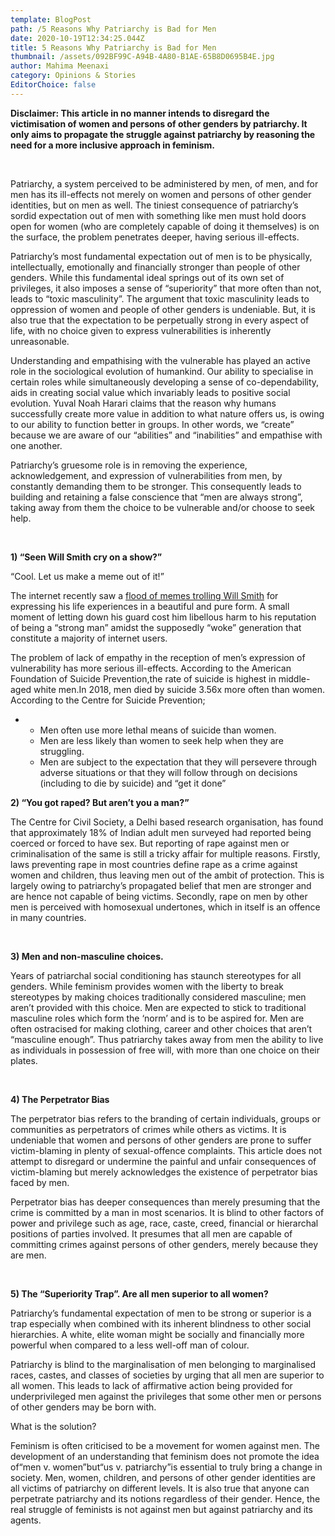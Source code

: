 ```yaml
---
template: BlogPost
path: /5 Reasons Why Patriarchy is Bad for Men
date: 2020-10-19T12:34:25.044Z
title: 5 Reasons Why Patriarchy is Bad for Men
thumbnail: /assets/092BF99C-A94B-4A80-B1AE-65B8D0695B4E.jpg
author: Mahima Meenaxi
category: Opinions & Stories
EditorChoice: false
---
```

<!--StartFragment-->

**Disclaimer: This article in no manner intends to disregard the victimisation of women and persons of other genders by patriarchy. It only aims to propagate the struggle against patriarchy by reasoning the need for a more inclusive approach in feminism.**

<br>

Patriarchy, a system perceived to be administered by men, of men, and for men has its ill-effects not merely on women and persons of other gender identities, but on men as well. The tiniest consequence of patriarchy’s sordid expectation out of men with something like men must hold doors open for women (who are completely capable of doing it themselves) is on the surface, the problem penetrates deeper, having serious ill-effects.

Patriarchy’s most fundamental expectation out of men is to be physically, intellectually, emotionally and financially stronger than people of other genders. While this fundamental ideal springs out of its own set of privileges, it also imposes a sense of “superiority” that more often than not, leads to “toxic masculinity”. The argument that toxic masculinity leads to oppression of women and people of other genders is undeniable. But, it is also true that the expectation to be perpetually strong in every aspect of life, with no choice given to express vulnerabilities is inherently unreasonable.

Understanding and empathising with the vulnerable has played an active role in the sociological evolution of humankind. Our ability to specialise in certain roles while simultaneously developing a sense of co-dependability, aids in creating social value which invariably leads to positive social evolution. Yuval Noah Harari claims that the reason why humans successfully create more value in addition to what nature offers us, is owing to our ability to function better in groups. In other words, we “create” because we are aware of our “abilities” and “inabilities” and empathise with one another.

Patriarchy’s gruesome role is in removing the experience, acknowledgement, and expression of vulnerabilities from men, by constantly demanding them to be stronger. This consequently leads to building and retaining a false conscience that “men are always strong”, taking away from them the choice to be vulnerable and/or choose to seek help.

<br>

**1) “Seen Will Smith cry on a show?”**

“Cool. Let us make a meme out of it!”

The internet recently saw a [flood of memes trolling Will Smith](https://knowyourmeme.com/memes/sad-will-smith-entanglement) for expressing his life experiences in a beautiful and pure form. A small moment of letting down his guard cost him libellous harm to his reputation of being a “strong man” amidst the supposedly “woke” generation that constitute a majority of internet users.

The problem of lack of empathy in the reception of men’s expression of vulnerability has more serious ill-effects. According to the American Foundation of Suicide Prevention,the rate of suicide is highest in middle-aged white men.In 2018, men died by suicide 3.56x more often than women. According to the Centre for Suicide Prevention;

* * Men often use more lethal means of suicide than women.
  * Men are less likely than women to seek help when they are struggling.
  * Men are subject to the expectation that they will persevere through adverse situations or that they will follow through on decisions (including to die by suicide) and “get it done”

**2) “You got raped? But aren’t you a man?”**

The Centre for Civil Society, a Delhi based research organisation, has found that approximately 18% of Indian adult men surveyed had reported being coerced or forced to have sex. But reporting of rape against men or criminalisation of the same is still a tricky affair for multiple reasons. Firstly, laws preventing rape in most countries define rape as a crime against women and children, thus leaving men out of the ambit of protection. This is largely owing to patriarchy’s propagated belief that men are stronger and are hence not capable of being victims. Secondly, rape on men by other men is perceived with homosexual undertones, which in itself is an offence in many countries.

<br>

**3) Men and non-masculine choices.**

Years of patriarchal social conditioning has staunch stereotypes for all genders. While feminism provides women with the liberty to break stereotypes by making choices traditionally considered masculine; men aren’t provided with this choice. Men are expected to stick to traditional masculine roles which form the ‘norm’ and is to be aspired for. Men are often ostracised for making clothing, career and other choices that aren’t “masculine enough”. Thus patriarchy takes away from men the ability to live as individuals in possession of free will, with more than one choice on their plates.

<br>

**4) The Perpetrator Bias**

The perpetrator bias refers to the branding of certain individuals, groups or communities as perpetrators of crimes while others as victims. It is undeniable that women and persons of other genders are prone to suffer victim-blaming in plenty of sexual-offence complaints. This article does not attempt to disregard or undermine the painful and unfair consequences of victim-blaming but merely acknowledges the existence of perpetrator bias faced by men.

Perpetrator bias has deeper consequences than merely presuming that the crime is committed by a man in most scenarios. It is blind to other factors of power and privilege such as age, race, caste, creed, financial or hierarchal positions of parties involved. It presumes that all men are capable of committing crimes against persons of other genders, merely because they are men.

<br>

**5) The “Superiority Trap”. Are all men superior to all women?**

Patriarchy’s fundamental expectation of men to be strong or superior is a trap especially when combined with its inherent blindness to other social hierarchies. A white, elite woman might be socially and financially more powerful when compared to a less well-off man of colour.

Patriarchy is blind to the marginalisation of men belonging to marginalised races, castes, and classes of societies by urging that all men are superior to all women. This leads to lack of affirmative action being provided for underprivileged men against the privileges that some other men or persons of other genders may be born with.

What is the solution?

Feminism is often criticised to be a movement for women against men. The development of an understanding that feminism does not promote the idea of“men v. women”but“us v. patriarchy”is essential to truly bring a change in society. Men, women, children, and persons of other gender identities are all victims of patriarchy on different levels. It is also true that anyone can perpetrate patriarchy and its notions regardless of their gender. Hence, the real struggle of feminists is not against men but against patriarchy and its agents.

<!--EndFragment-->
